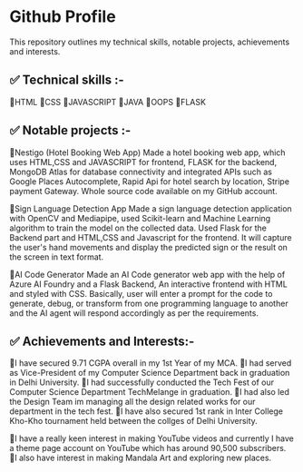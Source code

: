 # Github Profile
This repository outlines my technical skills, notable projects, achievements and interests.

## ✅ Technical skills :-

🔸HTML
🔸CSS
🔸JAVASCRIPT
🔸JAVA
🔸OOPS
🔸FLASK

## ✅ Notable projects :-

🔸Nestigo (Hotel Booking Web App)
  Made a hotel booking web app, which uses HTML,CSS and JAVASCRIPT for frontend, FLASK for the backend, MongoDB Atlas for database connectivity and integrated APIs such as  Google Places Autocomplete, Rapid Api for hotel search by location, Stripe payment Gateway. Whole source code available on my GitHub account.
  
🔸Sign Language Detection App
  Made a sign language detection application with OpenCV and Mediapipe, used Scikit-learn and Machine Learning algorithm to train the model on the collected data. Used Flask for the Backend part and HTML,CSS and Javascript for the frontend. It will capture the user's hand movements and display the predicted sign or the result on the screen in text format.

🔸AI Code Generator 
  Made an AI Code generator web app with the help of Azure AI Foundry and a Flask Backend, An interactive frontend with HTML and styled with CSS. Basically, user will enter a prompt for the code to generate, debug, or transform from one programming language to another and the AI agent will respond accordingly as per the requirements.

## ✅ Achievements and Interests:-

🔸I have secured 9.71 CGPA overall in my 1st Year of my MCA.
🔸I had served as Vice-President of my Computer Science Department back in graduation in Delhi University.
🔸I had successfully conducted the Tech Fest of our Computer Science Department TechMelange in graduation.
🔸I had also led the Design Team im managing all the design related works for our department in the tech fest.
🔸I have also secured 1st rank in Inter College Kho-Kho tournament held between the collges of Delhi University.

🔸I have a really keen interest in making YouTube videos and currently I have a theme page account on YouTube which has around 90,500 subscribers.
🔸I also have interest in making Mandala Art and exploring new places.

